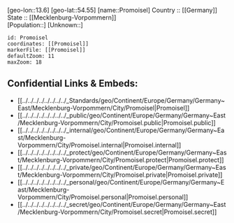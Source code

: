 ﻿---
location: [54.55,13.6] 
mapzoom: [7,12] 
mapmarker: city 
type: City
tags:
- geo/City


SpocWebEntityId: 33534
isDeleted: false
confidential: public

---
[geo-lon::13.6] 
[geo-lat::54.55] 
[name::Promoisel] 
Country :: [[Germany]]  
State :: [[Mecklenburg-Vorpommern]]  
[Population::] 
[Unknown::] 


```leaflet
id: Promoisel
coordinates: [[Promoisel]] 
markerFile: [[Promoisel]] 
defaultZoom: 11 
maxZoom: 18
```


## Confidential Links & Embeds: 
- [[../../../../../../../../_Standards/geo/Continent/Europe/Germany/Germany~East/Mecklenburg-Vorpommern/City/Promoisel|Promoisel]] 
- [[../../../../../../../../_public/geo/Continent/Europe/Germany/Germany~East/Mecklenburg-Vorpommern/City/Promoisel.public|Promoisel.public]] 
- [[../../../../../../../../_internal/geo/Continent/Europe/Germany/Germany~East/Mecklenburg-Vorpommern/City/Promoisel.internal|Promoisel.internal]] 
- [[../../../../../../../../_protect/geo/Continent/Europe/Germany/Germany~East/Mecklenburg-Vorpommern/City/Promoisel.protect|Promoisel.protect]] 
- [[../../../../../../../../_private/geo/Continent/Europe/Germany/Germany~East/Mecklenburg-Vorpommern/City/Promoisel.private|Promoisel.private]] 
- [[../../../../../../../../_personal/geo/Continent/Europe/Germany/Germany~East/Mecklenburg-Vorpommern/City/Promoisel.personal|Promoisel.personal]] 
- [[../../../../../../../../_secret/geo/Continent/Europe/Germany/Germany~East/Mecklenburg-Vorpommern/City/Promoisel.secret|Promoisel.secret]] 
